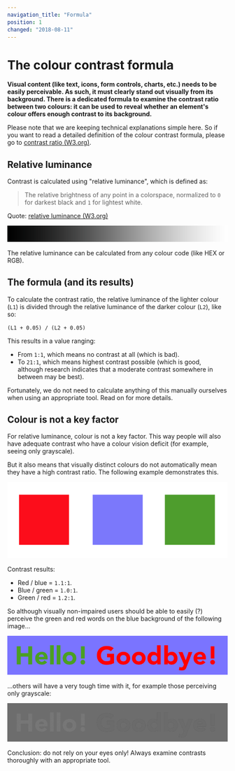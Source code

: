 ```yaml
---
navigation_title: "Formula"
position: 1
changed: "2018-08-11"
---
```


# The colour contrast formula

**Visual content (like text, icons, form controls, charts, etc.) needs to be easily perceivable. As such, it must clearly stand out visually from its background. There is a dedicated formula to examine the contrast ratio between two colours: it can be used to reveal whether an element's colour offers enough contrast to its background.**

Please note that we are keeping technical explanations simple here. So if you want to read a detailed definition of the colour contrast formula, please go to [contrast ratio (W3.org)](https://www.w3.org/TR/WCAG20/#contrast-ratiodef).

## Relative luminance

Contrast is calculated using "relative luminance", which is defined as:

> The relative brightness of any point in a colorspace, normalized to `0` for darkest black and `1` for lightest white.

Quote: [relative luminance (W3.org)](https://www.w3.org/TR/WCAG20/#relativeluminancedef)

![Relative luminance gradient](_media/relative-luminance-gradient.png)

The relative luminance can be calculated from any colour code (like HEX or RGB).

## The formula (and its results)

To calculate the contrast ratio, the relative luminance of the lighter colour (`L1`) is divided through the relative luminance of the darker colour (`L2`), like so:

    (L1 + 0.05) / (L2 + 0.05)

This results in a value ranging:

- From `1:1`, which means no contrast at all (which is bad).
- To `21:1`, which means highest contrast possible (which is good, although research indicates that a moderate contrast somewhere in between may be best).

Fortunately, we do not need to calculate anything of this manually ourselves when using an appropriate tool. Read on for more details.

## Colour is not a key factor

For relative luminance, colour is not a key factor. This way people will also have adequate contrast who have a colour vision deficit (for example, seeing only grayscale).

But it also means that visually distinct colours do not automatically mean they have a high contrast ratio. The following example demonstrates this.

![Three low contrast colours](_media/three-low-contrast-colours.png)

Contrast results:

- Red / blue = `1.1:1`.
- Blue / green = `1.0:1`.
- Green / red = `1.2:1`.

So although visually non-impaired users should be able to easily (?) perceive the green and red words on the blue background of the following image...

![Green and red words on blue background](_media/hello-goodbye.png)

...others will have a very tough time with it, for example those perceiving only grayscale:

![Words and background in grayscale](_media/hello-goodbye-grayscale.png)

Conclusion: do not rely on your eyes only! Always examine contrasts thoroughly with an appropriate tool.
